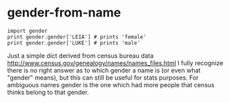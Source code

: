 gender-from-name
================

    import gender
    print gender.gender['LEIA'] # prints 'female'
    print gender.gender['LUKE'] # prints 'male'

Just a simple dict derived from census bureau data http://www.census.gov/genealogy/names/names_files.html
I fully recognize there is no right answer as to which gender a name is (or even what "gender" means), but
this can still be useful for stats purposes. For ambiguous names gender is the one which had more people
that census thinks belong to that gender.


